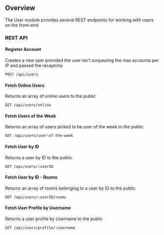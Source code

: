 ## Overview
The User module provides several REST endpoints for working with users on the front-end.

### REST API

#### Register Account
Creates a new user provided the user isn't surpassing the max accounts per IP and passed the recaptcha
```
POST /api/users
```

#### Fetch Online Users
Returns an array of online users to the public
```
GET /api/users/online
```

#### Fetch Users of the Week
Returns an array of users picked to be user of the week to the public
```
GET /api/users/user-of-the-week
```

#### Fetch User by ID
Returns a user by ID to the public
```
GET /api/users/:userID
```

#### Fetch User by ID - Rooms
Returns an array of rooms belonging to a user by ID to the public
```
GET /api/users/:userID/rooms
```

#### Fetch User Profile by Username
Returns a user profile by Username to the public
```
GET /api/users/profile/:username
```
